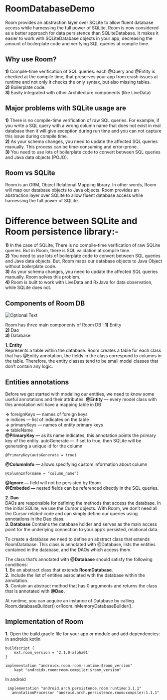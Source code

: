 # RoomDatabaseDemo

Room provides an abstraction layer over SQLite to allow fluent database access while harnessing the full power of SQLite.
Room is now considered as a better approach for data persistence than SQLiteDatabase. It makes it easier to work with SQLiteDatabase objects in your app, decreasing the amount of boilerplate code and verifying SQL queries at compile time.  

## Why use Room?  
 
**1)** Compile-time verification of SQL queries. each @Query and @Entity is checked at the compile time, that preserves your app from crash issues at runtime and not only it checks the only syntax, but also missing tables.  
**2)** Boilerplate code.  
**3)** Easily integrated with other Architecture components (like LiveData)  

## Major problems with SQLite usage are
**1)** There is no compile-time verification of raw SQL queries. For example, if you write a SQL query with a wrong column name that does not exist in real database then it will give exception during run time and you can not capture this issue during compile time.  
**2)** As your schema changes, you need to update the affected SQL queries manually. This process can be time-consuming and error-prone.  
**3)** You need to use lots of boilerplate code to convert between SQL queries and Java data objects (POJO).  

## Room vs SQLite
Room is an ORM, Object Relational Mapping library. In other words, Room will map our database objects to Java objects. Room provides an abstraction layer over SQLite to allow fluent database access while harnessing the full power of SQLite.

# Difference between SQLite and Room persistence library:-  

**1)** In the case of SQLite, There is no compile-time verification of raw SQLite queries. But in Room, there is SQL validation at compile time.  
**2)** You need to use lots of boilerplate code to convert between SQL queries and Java data objects. But, Room maps our database objects to Java Object without boilerplate code.  
**3)** As your schema changes, you need to update the affected SQL queries manually. Room solves this problem.  
**4)** Room is built to work with LiveData and RxJava for data observation, while SQLite does not.  

## Components of Room DB
![Optional Text](../master/diagram.png)

Room has three main components of Room DB :
**1)** Entity  
**2)** Dao  
**3)** Database  

**1. Entity**  
Represents a table within the database. Room creates a table for each class that has @Entity annotation, the fields in the class correspond to columns in the table. Therefore, the entity classes tend to be small model classes that don’t contain any logic.    

## Entities annotations  
Before we get started with modeling our entities, we need to know some useful annotations and their attributes.
**@Entity** — every model class with this annotation will have a mapping table in DB    

**->** foreignKeys — names of foreign keys  
**->** indices — list of indicates on the table  
**->** primaryKeys — names of entity primary keys  
**->** tableName  
**@PrimaryKey —** as its name indicates, this annotation points the primary key of the entity. autoGenerate — if set to true, then SQLite will be generating a unique id for the column    
```
@PrimaryKey(autoGenerate = true)
```

**@ColumnInfo** — allows specifying custom information about column    
```
@ColumnInfo(name = “column_name”)
```
**@Ignore —** field will not be persisted by Room  
**@Embeded —** nested fields can be referenced directly in the SQL queries.  

**2. Dao**  
DAOs are responsible for defining the methods that access the database. In the initial SQLite, we use the Cursor objects. With Room, we don’t need all the Cursor related code and can simply define our queries using annotations in the Dao class.  
**3. Database**
Contains the database holder and serves as the main access point for the underlying connection to your app’s persisted, relational data.   

To create a database we need to define an abstract class that extends RoomDatabase. This class is annotated with @Database, lists the entities contained in the database, and the DAOs which access them.  

The class that’s annotated with **@Database** should satisfy the following conditions:     
**1.** Be an abstract class that extends **RoomDatabase**.  
**2.** Include the list of entities associated with the database within the annotation.  
**3.** Contain an abstract method that has 0 arguments and returns the class that is annotated with **@Dao.**     

At runtime, you can acquire an instance of Database by calling Room.databaseBuilder() orRoom.inMemoryDatabaseBuilder().

## Implementation of Room

**1.** Open the build.gradle file for your app or module and add dependencies:
In androidx kotlin
```
buildscript {
    ext.room_version = '2.1.0-alpha01'
}

implementation "androidx.room:room-runtime:$room_version"
    kapt "androidx.room:room-compiler:$room_version"
 ```
 In android
 ```
  implementation "android.arch.persistence.room:runtime:1.1.1"
    annotationProcessor "android.arch.persistence.room:compiler:1.1.1"
  ```
  
 
